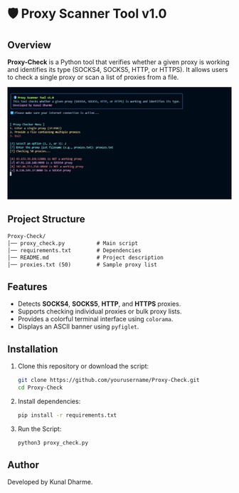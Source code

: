 # 🛡️ Proxy Scanner Tool v1.0

## Overview
**Proxy-Check** is a Python tool that verifies whether a given proxy is working and identifies its type (SOCKS4, SOCKS5, HTTP, or HTTPS). It allows users to check a single proxy or scan a list of proxies from a file.

![Proxy Scanner Tool Screenshot](./view.png)

## Project Structure
```
Proxy-Check/
│── proxy_check.py          # Main script
│── requirements.txt        # Dependencies
│── README.md               # Project description
│── proxies.txt (50)        # Sample proxy list
```

## Features
- Detects **SOCKS4**, **SOCKS5**, **HTTP**, and **HTTPS** proxies.
- Supports checking individual proxies or bulk proxy lists.
- Provides a colorful terminal interface using `colorama`.
- Displays an ASCII banner using `pyfiglet`.

## Installation
1. Clone this repository or download the script:
   ```sh
   git clone https://github.com/yourusername/Proxy-Check.git
   cd Proxy-Check
2. Install dependencies:
   ```sh
   pip install -r requirements.txt
3. Run the Script:
   ```sh
   python3 proxy_check.py

## Author
Developed by Kunal Dharme.